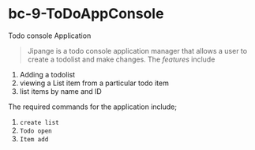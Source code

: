 # bc-9-ToDoAppConsole
Todo console Application 


>Jipange is a todo console application manager that allows a user to create a todolist and make changes. The *features* include


1. Adding a todolist
2. viewing a List item from a particular todo item 
3. list items by name and ID

 
The required commands for the application include;

1. `create list`
2. `Todo open`
3. `Item add`






